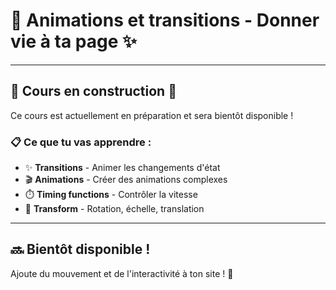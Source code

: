 # 🍳 Animations et transitions - Donner vie à ta page ✨

---

## 🚧 Cours en construction 🚧

Ce cours est actuellement en préparation et sera bientôt disponible !

### 📋 Ce que tu vas apprendre :

- ✨ **Transitions** - Animer les changements d'état
- 🎬 **Animations** - Créer des animations complexes
- ⏱️ **Timing functions** - Contrôler la vitesse
- 🎯 **Transform** - Rotation, échelle, translation

---

## 🔜 Bientôt disponible !

Ajoute du mouvement et de l'interactivité à ton site ! 🚀
